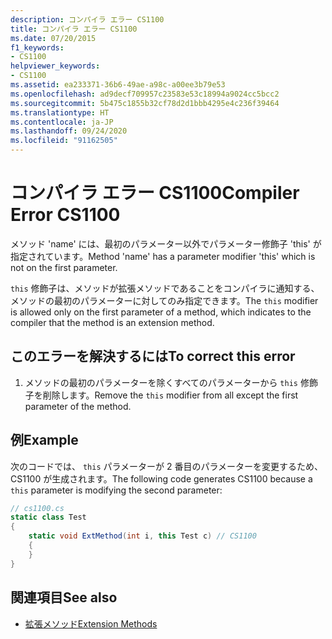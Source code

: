 ```yaml
---
description: コンパイラ エラー CS1100
title: コンパイラ エラー CS1100
ms.date: 07/20/2015
f1_keywords:
- CS1100
helpviewer_keywords:
- CS1100
ms.assetid: ea233371-36b6-49ae-a98c-a00ee3b79e53
ms.openlocfilehash: ad9decf709957c23583e53c18994a9024cc5bcc2
ms.sourcegitcommit: 5b475c1855b32cf78d2d1bbb4295e4c236f39464
ms.translationtype: HT
ms.contentlocale: ja-JP
ms.lasthandoff: 09/24/2020
ms.locfileid: "91162505"
---
```

# <a name="compiler-error-cs1100"></a><span data-ttu-id="07594-103">コンパイラ エラー CS1100</span><span class="sxs-lookup"><span data-stu-id="07594-103">Compiler Error CS1100</span></span>

<span data-ttu-id="07594-104">メソッド 'name' には、最初のパラメーター以外でパラメーター修飾子 'this' が指定されています。</span><span class="sxs-lookup"><span data-stu-id="07594-104">Method 'name' has a parameter modifier 'this' which is not on the first parameter.</span></span>  
  
 <span data-ttu-id="07594-105">`this` 修飾子は、メソッドが拡張メソッドであることをコンパイラに通知する、メソッドの最初のパラメーターに対してのみ指定できます。</span><span class="sxs-lookup"><span data-stu-id="07594-105">The `this` modifier is allowed only on the first parameter of a method, which indicates to the compiler that the method is an extension method.</span></span>  
  
## <a name="to-correct-this-error"></a><span data-ttu-id="07594-106">このエラーを解決するには</span><span class="sxs-lookup"><span data-stu-id="07594-106">To correct this error</span></span>  
  
1. <span data-ttu-id="07594-107">メソッドの最初のパラメーターを除くすべてのパラメーターから `this` 修飾子を削除します。</span><span class="sxs-lookup"><span data-stu-id="07594-107">Remove the `this` modifier from all except the first parameter of the method.</span></span>  
  
## <a name="example"></a><span data-ttu-id="07594-108">例</span><span class="sxs-lookup"><span data-stu-id="07594-108">Example</span></span>  

 <span data-ttu-id="07594-109">次のコードでは、 `this` パラメーターが 2 番目のパラメーターを変更するため、CS1100 が生成されます。</span><span class="sxs-lookup"><span data-stu-id="07594-109">The following code generates CS1100 because a `this` parameter is modifying the second parameter:</span></span>  
  
```csharp  
// cs1100.cs  
static class Test  
{  
    static void ExtMethod(int i, this Test c) // CS1100  
    {  
    }  
}  
```  
  
## <a name="see-also"></a><span data-ttu-id="07594-110">関連項目</span><span class="sxs-lookup"><span data-stu-id="07594-110">See also</span></span>

- [<span data-ttu-id="07594-111">拡張メソッド</span><span class="sxs-lookup"><span data-stu-id="07594-111">Extension Methods</span></span>](../programming-guide/classes-and-structs/extension-methods.md)
